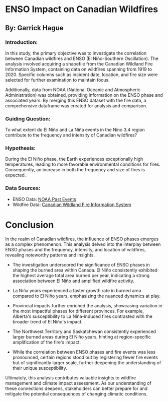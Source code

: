 # ENSO Impact on Canadian Wildfires

## By: Garrick Hague

### Introduction:

In this study, the primary objective was to investigate the correlation between Canadian wildfires and ENSO (El Niño-Southern Oscillation). The analysis involved acquiring a shapefile from the Canadian Wildland Fire Information System, containing data on wildfires spanning from 1919 to 2020. Specific columns such as incident date, location, and fire size were selected for further examination to maintain focus.

Additionally, data from NOAA (National Oceanic and Atmospheric Administration) was obtained, providing information on the ENSO phase and associated years. By merging this ENSO dataset with the fire data, a comprehensive dataframe was created for analysis and comparison.

### Guiding Question:

To what extent do El Niño and La Niña events in the Nino 3.4 region contribute to the frequency and intensity of Canadian wildfires?

### Hypothesis:

During the El Niño phase, the Earth experiences exceptionally high temperatures, leading to more favorable environmental conditions for fires. Consequently, an increase in both the frequency and size of fires is expected.

### Data Sources:

- ENSO Data: [NOAA Past Events](https://psl.noaa.gov/enso/past_events.html)
- Wildfire Data: [Canadian Wildland Fire Information System](https://cwfis.cfs.nrcan.gc.ca/datamart/metadata/nfdbpoly)

# Conclusion

In the realm of Canadian wildfires, the influence of ENSO phases emerges as a complex phenomenon. This analysis delved into the interplay between ENSO phases and the frequency, intensity, and location of wildfires, revealing noteworthy patterns and insights.

- The investigation underscored the significance of ENSO phases in shaping the burned area within Canada. El Niño consistently exhibited the highest average total area burned per year, indicating a strong association between El Niño and amplified wildfire activity.

- La Niña years experienced a faster growth rate in burned area compared to El Niño years, emphasizing the nuanced dynamics at play.

- Provincial impacts further enriched the analysis, showcasing variation in the most impactful phases for different provinces. For example, Alberta's susceptibility to La Niña-induced fires contrasted with the broader trend of El Niño's impact.

- The Northwest Territory and Saskatchewan consistently experienced larger burned areas during El Niño years, hinting at region-specific amplification of the fire's impact.

- While the correlation between ENSO phases and fire events was less pronounced, certain regions stood out by registering fewer fire events but of significantly larger scale, further deepening the understanding of their unique susceptibility.

Ultimately, this analysis contributes valuable insights to wildfire management and climate impact assessment. As our understanding of these connections deepens, stakeholders can better prepare for and mitigate the potential consequences of changing climatic conditions.

